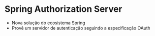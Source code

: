 # Spring Authorization Server

- Nova solução do ecosistema Spring
- Provê um servidor de autenticação seguindo a especificação OAuth

